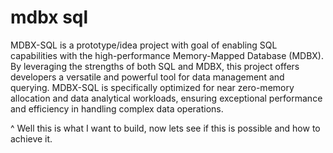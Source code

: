 # mdbx sql

MDBX-SQL is a prototype/idea project with goal of enabling SQL capabilities with the high-performance Memory-Mapped Database (MDBX). 
By leveraging the strengths of both SQL and MDBX, 
this project offers developers a versatile and powerful tool for data management and querying. 
MDBX-SQL is specifically optimized for near zero-memory allocation and data analytical workloads, 
ensuring exceptional performance and efficiency in handling complex data operations.

^ Well this is what I want to build, now lets see if this is possible and how to achieve it.